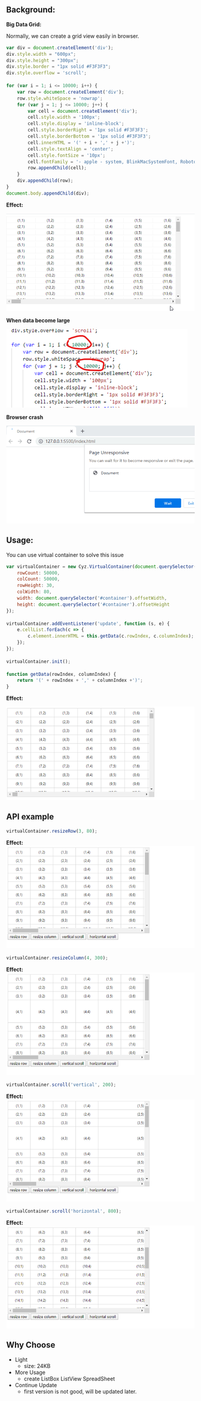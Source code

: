 ## Background:

<b>Big Data Grid:</b>

Normally, we can create a grid view easily in browser. 

```javascript
var div = document.createElement('div');
div.style.width = "600px";
div.style.height = "300px";
div.style.border = "1px solid #F3F3F3";
div.style.overflow = 'scroll';

for (var i = 1; i <= 10000; i++) {
    var row = document.createElement('div');
    row.style.whiteSpace = 'nowrap';
    for (var j = 1; j <= 10000; j++) {
        var cell = document.createElement('div');
        cell.style.width = '100px';
        cell.style.display = 'inline-block';
        cell.style.borderRight = '1px solid #F3F3F3';
        cell.style.borderBottom = '1px solid #F3F3F3';
        cell.innerHTML = '(' + i + ',' + j +')';
        cell.style.textAlign = 'center';
        cell.style.fontSize = '10px';
        cell.fontFamily = '- apple - system, BlinkMacSystemFont, Roboto, Oxygen, Ubuntu, Cantarell';
        row.appendChild(cell);
    }
    div.appendChild(row);
}
document.body.appendChild(div);
```

<b>Effect:</b>

![effect1](https://github.com/TempeBrennan/virtual-container/blob/master/res/grid.gif?raw=true)

<b>When data become large</b>

![effect2](https://github.com/TempeBrennan/virtual-container/blob/master/res/change-code.png?raw=true)

<b>Browser crash</b>

![big data grid](https://github.com/TempeBrennan/virtual-container/blob/master/res/big-data.gif?raw=true)

## Usage:

You can use virtual container to solve this issue
```javascript
var virtualContainer = new Cyz.VirtualContainer(document.querySelector('#container'), {
    rowCount: 50000,
    colCount: 50000,
    rowHeight: 30,
    colWidth: 80,
    width: document.querySelector('#container').offsetWidth,
    height: document.querySelector('#container').offsetHeight
});

virtualContainer.addEventListener('update', function (s, e) {
    e.cellList.forEach(c => {
        c.element.innerHTML = this.getData(c.rowIndex, c.columnIndex);
    });
});

virtualContainer.init();

function getData(rowIndex, columnIndex) {
    return '(' + rowIndex + ',' + columnIndex +')';
}
```

<b>Effect:</b>

![virtual-container](https://github.com/TempeBrennan/virtual-container/blob/master/res/virtual-grid.gif?raw=true)

## API example

```javascript
virtualContainer.resizeRow(3, 80);
```
<b>Effect:</b>
![virtual-container](https://github.com/TempeBrennan/virtual-container/blob/master/res/api1.gif?raw=true)

```javascript
virtualContainer.resizeColumn(4, 300);
```
<b>Effect:</b>
![virtual-container](https://github.com/TempeBrennan/virtual-container/blob/master/res/api2.gif?raw=true)

```javascript
virtualContainer.scroll('vertical', 200);
```
<b>Effect:</b>
![virtual-container](https://github.com/TempeBrennan/virtual-container/blob/master/res/api3.gif?raw=true)

```javascript
virtualContainer.scroll('horizontal', 800);
```
<b>Effect:</b>
![virtual-container](https://github.com/TempeBrennan/virtual-container/blob/master/res/api4.gif?raw=true)

## Why Choose

* Light
    - size: 24KB
* More Usage
    - create ListBox ListView SpreadSheet
* Continue Update
    - first version is not good, will be updated later.
